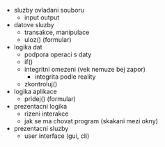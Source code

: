 - sluzby ovladani souboru
	- input output
- datove sluzby
	- transakce, manipulace
	- uloz() (formular)
- logika dat
	- podpora operaci s daty
	- if()
	- integritni omezeni (vek nemuze bej zapor)
		- integrita podle reality
	- zkontroluj()
- logika aplikace
	- pridej() (formular)
- prezentacni logika
	- rizeni interakce 
	- jak se ma chovat program (skakani mezi okny)
- prezentacni sluzby
	- user interface (gui, cli)